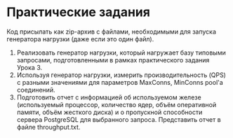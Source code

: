# Практические задания
Код присылать как zip-архив с файлами, необходимыми для запуска генератора нагрузки (даже если это один файл).
1. Реализовать генератор нагрузки, который нагружает базу типовыми запросами, подготовленными в рамках практического задания Урока 3.
1. Используя генератор нагрузки, измерить производительность (QPS) с разными значениями для параметров MaxConns, MinConns pool'а соединений.
1. Подготовить отчет с информацией об используемом железе (используемый процессор, количество ядер, объём оперативной памяти, объём жесткого диска) и о пропускной способности сервера PostgreSQL для выбранного запроса. Представить отчет в файле throughput.txt.